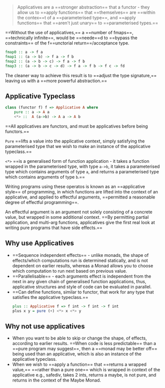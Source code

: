 > Applicatives are a ==stronger abstraction== that a functor - they allow us to ==apply functions== that ==themselves== are ==within the contex==t of a ==parameterised type==, and ==apply functions== that ==aren't just unary== to ==parameterised types.==

==Without the use of applicatives,== a ==number of fmaps==, ==technically infinite==, would be ==neede==d to ==bypass the constraints== of the f==unctorial return==/acceptance type.

```haskell
fmap0 :: a -> f a
fmap1 :: (a -> b) -> f a -> f b
fmap2 :: (a -> b -> c) -> f a -> f b
fmap3 :: (a -> b -> c -> d) -> f a -> f b -> f c -> fd
```

The cleaner way to achieve this result is to ==adjust the type signature,== leaving us with a ==more powerful abstraction.== 


## Applicative Typeclass
```haskell
class (functor f) f => Applicative A where
	pure :: a -> A a
	<*> ::  A (a->b) -> A a -> A b
```
==All applicatives are functors, and must be applicatives before being functors.==

`Pure` ==lifts a value into the applicative context, simply satisfying the parameterised type that we wish to make an instance of the applicative typeclass.==

`<*>` ==is a generalised form of function application - it takes  a function wrapped in the parameterised type, with type `a->b`, it takes a parameterised type which contains arguments of type `a`, and returns a parameterised type which contains arguments of type `b`.==


Writing programs using these operatos is known as an ==applicative style== of programming, in which functions are lifted into the context of an applicative, and applied to effectful arguments, ==permitted a reasonable degree of effectful programming==.

An effectful argument is an argument not solely consisting of a concrete value, but wrapped in some additional context. ==By permitting partial application, and multi-arg functions, applicatives give the first real look at writing pure programs that have side effects.== 


## Why use Applicatives
- ==Sequence independent effects== - unlike monads, the shape of effects/which computations run is determined statically, and is not dependent on earlier results, whereas a Monad allows you to choose which computation to run next based on previous value.
- ==Parallelisable== - each arguments effect is independent from the next in any given chain of generalised function applications, thus, applicative structures and style of code can be evaluated in parallel.
- ==Can define functions, similar to functor, that work for any type that satisfies the applicative typeclass.== 
	```haskell
	plus :: Applicative f => f int -> f int -> f int
	plus x y = pure (+) <*> x <*> y
	```
## Why not use applicatives
- When you want to be able to skip or change the shape, of effects, according to earlier results. ==When code is less predictable== than a ==pure program may suggest==, then a ==monad may be better off== being used than an applicative, which is also an instance of the applicative typeclass. 
- When we wish to ==apply a function== that ==returns a wrapped value,== ==rather than a pure one== which is wrapped in context of the applicative e.g., safediv, takes 2 ints, returns a maybe, is not pure, and returns in the context of the Maybe Monad. 